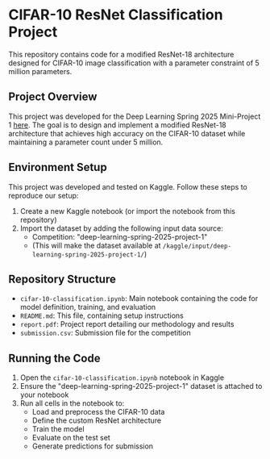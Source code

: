# CIFAR-10 ResNet Classification Project

This repository contains code for a modified ResNet-18 architecture designed for CIFAR-10 image classification with a parameter constraint of 5 million parameters.

## Project Overview

This project was developed for the Deep Learning Spring 2025 Mini-Project 1 [here](https://www.kaggle.com/competitions/deep-learning-spring-2025-project-1/overview). The goal is to design and implement a modified ResNet-18 architecture that achieves high accuracy on the CIFAR-10 dataset while maintaining a parameter count under 5 million.

## Environment Setup

This project was developed and tested on Kaggle. Follow these steps to reproduce our setup:

1. Create a new Kaggle notebook (or import the notebook from this repository)
2. Import the dataset by adding the following input data source:
   - Competition: "deep-learning-spring-2025-project-1"
   - (This will make the dataset available at `/kaggle/input/deep-learning-spring-2025-project-1/`)

## Repository Structure

- `cifar-10-classification.ipynb`: Main notebook containing the code for model definition, training, and evaluation
- `README.md`: This file, containing setup instructions
- `report.pdf`: Project report detailing our methodology and results
- `submission.csv`: Submission file for the competition

## Running the Code

1. Open the `cifar-10-classification.ipynb` notebook in Kaggle
2. Ensure the "deep-learning-spring-2025-project-1" dataset is attached to your notebook
3. Run all cells in the notebook to:
   - Load and preprocess the CIFAR-10 data
   - Define the custom ResNet architecture
   - Train the model
   - Evaluate on the test set
   - Generate predictions for submission
